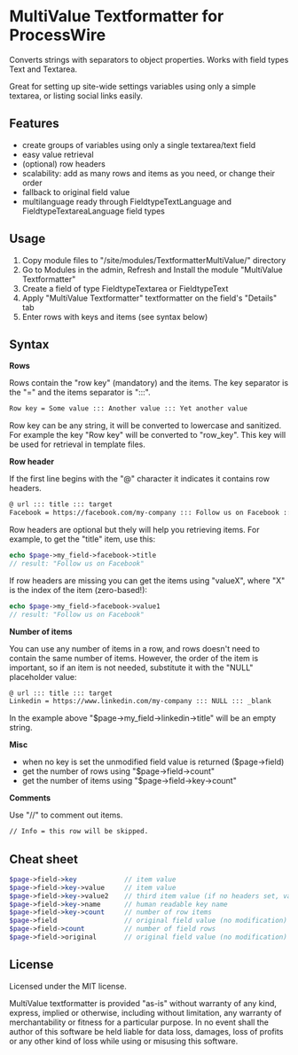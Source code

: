 MultiValue Textformatter for ProcessWire
================

Converts strings with separators to object properties.
Works with field types Text and Textarea.

Great for setting up site-wide settings variables using only a simple textarea, or listing social links easily.

Features
---------------------------------------

- create groups of variables using only a single textarea/text field
- easy value retrieval
- (optional) row headers
- scalability: add as many rows and items as you need, or change their order
- fallback to original field value
- multilanguage ready through FieldtypeTextLanguage and FieldtypeTextareaLanguage field types

Usage
---------------------------------------

1. Copy module files to "/site/modules/TextformatterMultiValue/" directory
2. Go to Modules in the admin, Refresh and Install the module "MultiValue Textformatter"
3. Create a field of type FieldtypeTextarea or FieldtypeText
4. Apply "MultiValue Textformatter" textformatter on the field's "Details" tab
5. Enter rows with keys and items (see syntax below)

Syntax
---------------------------------------

**Rows**

Rows contain the "row key" (mandatory) and the items. 
The key separator is the "=" and the items separator is ":::".

```txt
Row key = Some value ::: Another value ::: Yet another value
```

Row key can be any string, it will be converted to lowercase and sanitized.
For example the key "Row key" will be converted to "row_key".
This key will be used for retrieval in template files.

**Row header**

If the first line begins with the "@" character it indicates it contains row headers.

```txt
@ url ::: title ::: target
Facebook = https://facebook.com/my-company ::: Follow us on Facebook ::: _blank
```
Row headers are optional but thely will help you retrieving items. 
For example, to get the "title" item, use this:

```php
echo $page->my_field->facebook->title
// result: "Follow us on Facebook"
```

If row headers are missing you can get the items using "valueX", where "X" is the index of the item (zero-based!):
```php
echo $page->my_field->facebook->value1
// result: "Follow us on Facebook"
```

**Number of items**

You can use any number of items in a row, and rows doesn't need to contain the same number of items.
However, the order of the item is important, so if an item is not needed, substitute it with the "NULL" placeholder value:

```txt
@ url ::: title ::: target
Linkedin = https://www.linkedin.com/my-company ::: NULL ::: _blank
```

In the example above "$page->my_field->linkedin->title" will be an empty string.

**Misc**

- when no key is set the unmodified field value is returned ($page->field)
- get the number of rows using "$page->field->count"
- get the number of items using "$page->field->key->count"

**Comments**

Use "//" to comment out items.

```txt
// Info = this row will be skipped.
```

Cheat sheet
---------------------------------------

```php
$page->field->key            // item value
$page->field->key->value     // item value
$page->field->key->value2    // third item value (if no headers set, value0, value1, ...)
$page->field->key->name      // human readable key name
$page->field->key->count     // number of row items
$page->field                 // original field value (no modification)
$page->field->count          // number of field rows
$page->field->original       // original field value (no modification)
```

License
---------------------------------------

Licensed under the MIT license.

MultiValue textformatter is provided "as-is" without warranty of any kind, express, implied or otherwise, including without limitation, any warranty of merchantability or fitness for a particular purpose. In no event shall the author of this software be held liable for data loss, damages, loss of profits or any other kind of loss while using or misusing this software.
